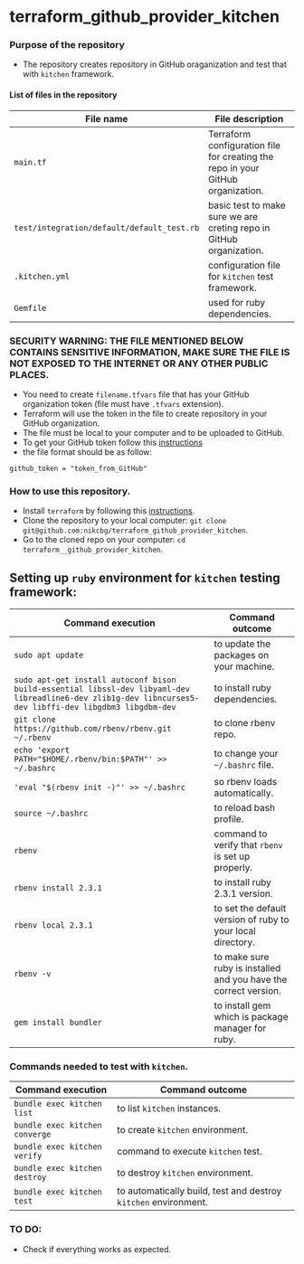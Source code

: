 # terraform_github_provider_kitchen

### Purpose of the repository 
- The repository creates repository in GitHub oraganization and test that with `kitchen` framework.

#### List of files in the repository

File name                            | File description 
------------------------------------ | --------------------------------------------------------------
`main.tf` | Terraform configuration file for creating the repo in your GitHub organization.
`test/integration/default/default_test.rb` | basic test to make sure we are creting repo in GitHub organization.
`.kitchen.yml` | configuration file for `kitchen` test framework.
`Gemfile` | used for ruby dependencies.

### SECURITY WARNING: THE FILE MENTIONED BELOW CONTAINS SENSITIVE INFORMATION, MAKE SURE THE FILE IS NOT EXPOSED TO THE INTERNET OR ANY OTHER PUBLIC PLACES.
- You need to create `filename.tfvars` file that has your GitHub organization token (file must have `.tfvars` extension). 
- Terraform will use the token in the file to create repository in your GitHub organization.
- The file must be local to your computer and to be uploaded to GitHub.
- To get your GitHub token follow this [instructions](https://help.github.com/articles/creating-a-personal-access-token-for-the-command-line/)
- the file format should be as follow:

```
github_token = "token_from_GitHub"

```

### How to use this repository. 
- Install `terraform` by following this [instructions](https://www.terraform.io/intro/getting-started/install.html).
- Clone the repository to your local computer: `git clone git@github.com:nikcbg/terraform_github_provider_kitchen`.
- Go to the cloned repo on your computer: `cd terraform__github_provider_kitchen`.

## Setting up `ruby` environment for `kitchen` testing framework:

Command execution |	Command outcome
------------------|--------------------------
`sudo apt update` | to update the packages on your machine.
`sudo apt-get install autoconf bison build-essential libssl-dev libyaml-dev libreadline6-dev zlib1g-dev libncurses5-dev libffi-dev libgdbm3 libgdbm-dev` | to install ruby dependencies.
`git clone https://github.com/rbenv/rbenv.git ~/.rbenv` | to clone rbenv repo.
`echo 'export PATH="$HOME/.rbenv/bin:$PATH"' >> ~/.bashrc` | to change your `~/.bashrc` file.
`'eval "$(rbenv init -)"' >> ~/.bashrc` | so rbenv loads automatically.
`source ~/.bashrc` | to reload bash profile.
`rbenv` | command to verify that `rbenv` is set up properly.
`rbenv install 2.3.1`	| to install ruby 2.3.1 version.
`rbenv local 2.3.1`	| to set the default version of ruby to your local directory.
`rbenv -v`	| to make sure ruby is installed and you have the correct version.
`gem install bundler`	| to install gem which is package manager for ruby.


### Commands needed to test with `kitchen`.

Command execution |	Command outcome
------------------|--------------------------
`bundle exec kitchen list` | to list `kitchen` instances.
`bundle exec kitchen converge` | to create `kitchen` environment.
`bundle exec kitchen verify` | command to execute `kitchen` test.
`bundle exec kitchen destroy` | to destroy `kitchen` environment.
`bundle exec kitchen test` | to automatically build, test and destroy `kitchen` environment.


### TO DO: 
- Check if everything works as expected. 

